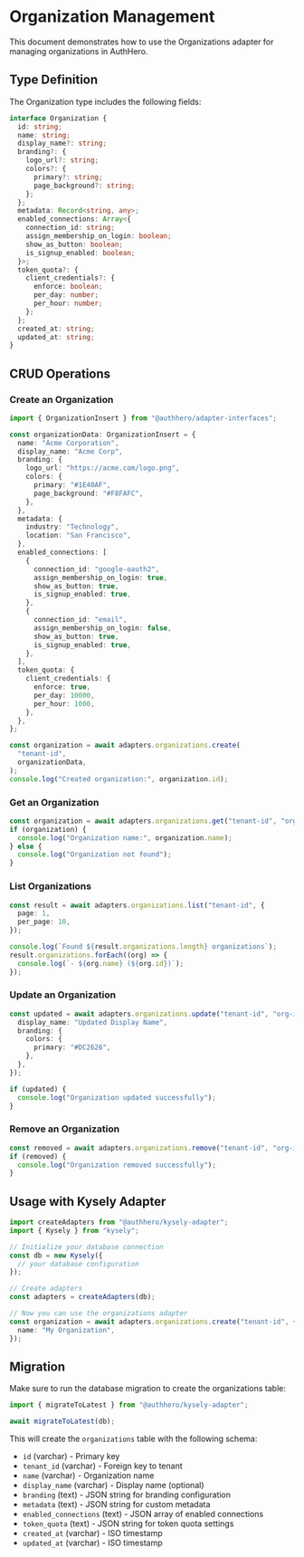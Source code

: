 # Organization Management

This document demonstrates how to use the Organizations adapter for managing organizations in AuthHero.

## Type Definition

The Organization type includes the following fields:

```typescript
interface Organization {
  id: string;
  name: string;
  display_name?: string;
  branding?: {
    logo_url?: string;
    colors?: {
      primary?: string;
      page_background?: string;
    };
  };
  metadata: Record<string, any>;
  enabled_connections: Array<{
    connection_id: string;
    assign_membership_on_login: boolean;
    show_as_button: boolean;
    is_signup_enabled: boolean;
  }>;
  token_quota?: {
    client_credentials?: {
      enforce: boolean;
      per_day: number;
      per_hour: number;
    };
  };
  created_at: string;
  updated_at: string;
}
```

## CRUD Operations

### Create an Organization

```typescript
import { OrganizationInsert } from "@authhero/adapter-interfaces";

const organizationData: OrganizationInsert = {
  name: "Acme Corporation",
  display_name: "Acme Corp",
  branding: {
    logo_url: "https://acme.com/logo.png",
    colors: {
      primary: "#1E40AF",
      page_background: "#F8FAFC",
    },
  },
  metadata: {
    industry: "Technology",
    location: "San Francisco",
  },
  enabled_connections: [
    {
      connection_id: "google-oauth2",
      assign_membership_on_login: true,
      show_as_button: true,
      is_signup_enabled: true,
    },
    {
      connection_id: "email",
      assign_membership_on_login: false,
      show_as_button: true,
      is_signup_enabled: true,
    },
  ],
  token_quota: {
    client_credentials: {
      enforce: true,
      per_day: 10000,
      per_hour: 1000,
    },
  },
};

const organization = await adapters.organizations.create(
  "tenant-id",
  organizationData,
);
console.log("Created organization:", organization.id);
```

### Get an Organization

```typescript
const organization = await adapters.organizations.get("tenant-id", "org-id");
if (organization) {
  console.log("Organization name:", organization.name);
} else {
  console.log("Organization not found");
}
```

### List Organizations

```typescript
const result = await adapters.organizations.list("tenant-id", {
  page: 1,
  per_page: 10,
});

console.log(`Found ${result.organizations.length} organizations`);
result.organizations.forEach((org) => {
  console.log(`- ${org.name} (${org.id})`);
});
```

### Update an Organization

```typescript
const updated = await adapters.organizations.update("tenant-id", "org-id", {
  display_name: "Updated Display Name",
  branding: {
    colors: {
      primary: "#DC2626",
    },
  },
});

if (updated) {
  console.log("Organization updated successfully");
}
```

### Remove an Organization

```typescript
const removed = await adapters.organizations.remove("tenant-id", "org-id");
if (removed) {
  console.log("Organization removed successfully");
}
```

## Usage with Kysely Adapter

```typescript
import createAdapters from "@authhero/kysely-adapter";
import { Kysely } from "kysely";

// Initialize your database connection
const db = new Kysely({
  // your database configuration
});

// Create adapters
const adapters = createAdapters(db);

// Now you can use the organizations adapter
const organization = await adapters.organizations.create("tenant-id", {
  name: "My Organization",
});
```

## Migration

Make sure to run the database migration to create the organizations table:

```typescript
import { migrateToLatest } from "@authhero/kysely-adapter";

await migrateToLatest(db);
```

This will create the `organizations` table with the following schema:

- `id` (varchar) - Primary key
- `tenant_id` (varchar) - Foreign key to tenant
- `name` (varchar) - Organization name
- `display_name` (varchar) - Display name (optional)
- `branding` (text) - JSON string for branding configuration
- `metadata` (text) - JSON string for custom metadata
- `enabled_connections` (text) - JSON array of enabled connections
- `token_quota` (text) - JSON string for token quota settings
- `created_at` (varchar) - ISO timestamp
- `updated_at` (varchar) - ISO timestamp
